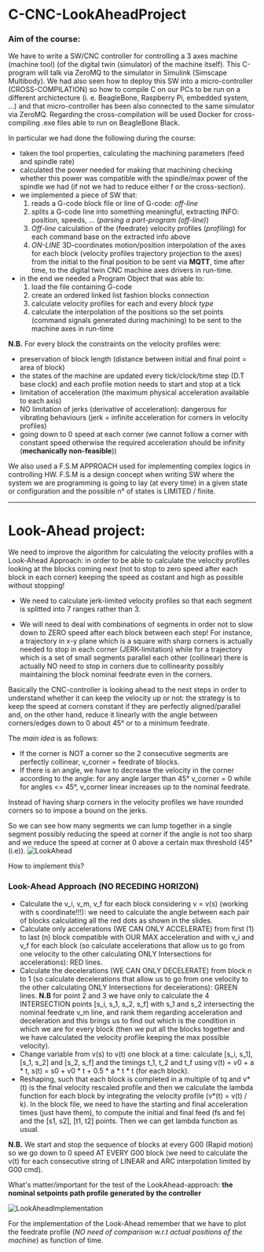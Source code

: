 # C-CNC-LookAheadProject

### Aim of the course: 
We have to write a SW/CNC controller for controlling a 3 axes machine (machine tool) (of the digital twin (simulator) of the machine itself).
This C-program will talk via ZeroMQ to the simulator in Simulink (Simscape Multibody). We had also seen how to deploy this SW into a micro-controller (CROSS-COMPILATION) so how to compile C on our PCs to be run on a different archictecture (i. e. BeagleBone, Raspberry Pi, embedded system, ...) and that micro-controller has been also connected to the same simulator via ZeroMQ.
Regarding the cross-compilation will be used Docker for cross-compiling .exe files able to run on BeagleBone Black.

In particular we had done the following during the course:
- taken the tool properties, calculating the machining parameters (feed and spindle rate) 
- calculated the power needed for making that machining checking whether this power was compatible with the spindle/max power of the spindle we had (if not we had to reduce either f or the cross-section).
- we implemented a piece of SW that:
  1. reads a G-code block file or line of G-code: _off-line_
  2. splits a G-code line into something meaningful, extracting INFO: position, speeds, ... (_parsing a part-program (off-line)_)
  3. _Off-line_ calculation of the (feedrate) velocity profiles (_profiling_) for each command base on the extracted info above
  4. _ON-LINE_ 3D-coordinates motion/position interpolation of the axes for each block (velocity profiles trajectory projection to the axes) from the initial to the final position to be sent via **MQTT**, time after time, to the digital twin CNC machine axes drivers in run-time.
- in the end we needed a Program Object that was able to:
  1. load the file containing G-code
  2. create an ordered linked list fashion blocks connection
  3. calculate velocity profiles for each and every _block type_ 
  4. calculate the interpolation of the positions so the set points (command signals generated during machining) to be sent to the machine axes in run-time

__N.B.__ For every block the constraints on the velocity profiles were:
  - preservation of block length (distance between initial and final point = area of block)
  - the states of the machine are updated every tick/clock/time step (D.T base clock) and each profile motion needs to start and stop at a tick
  - limitation of acceleration (the maximum physical acceleration available to each axis)
  - NO limitation of jerks (derivative of acceleration): dangerous for vibrating behaviours (jerk = infinite acceleration for corners in velocity profiles)
  - going down to 0 speed at each corner (we cannot follow a corner with constant speed otherwise the required acceleration should be infinity (**mechanically non-feasible**))

We also used a F.S.M APPROACH used for implementing complex logics in controlling HW. 
F.S.M is a design concept when writing SW where the system we are programming is going to lay (at every time) in a given state or configuration and the possible n° of states is LIMITED / finite.

------------------------------------------------------------
# Look-Ahead project:

We need to improve the algorithm for calculating the velocity profiles with a Look-Ahead Approach:
in order to be able to calculate the velocity profiles looking at the blocks coming next (not to stop to zero speed after each block in each corner)
keeping the speed as costant and high as possible without stopping!
- We need to calculate jerk-limited velocity profiles so that each segment is splitted into 7 ranges rather than 3.

- We will need to deal with combinations of segments in order not to slow down to ZERO speed after each block between each step! 
For instance, a trajectory in x-y plane which is a square with sharp corners is actually needed to stop in each corner (JERK-limitation) while for a trajectory which is a set of small segments parallel each other (collinear) there is actually NO need to stop in corners due to collinearity possibly maintaining the block nominal feedrate even in the corners.

Basically the CNC-controller is looking ahead to the next steps in order to understand whether it can keep the velocity up or not:
the strategy is to keep the speed at corners constant if they are perfectly aligned/parallel and, on the other hand, reduce it linearly with the angle between corners/edges down to 0 about 45° or to a minimum feedrate. 

The _main idea_ is as follows:
- If the corner is NOT a corner so the 2 consecutive segments are perfectly collinear, v_corner = feedrate of blocks.
- If there is an angle, we have to decrease the velocity in the corner according to the angle: for any angle larger than 45° v_corner = 0 while for angles <= 45°, v_corner linear increases up to the nominal feedrate.
 
Instead of having sharp corners in the velocity profiles we have rounded corners so to impose a bound on the jerks.

So we can see how many segments we can lump together in a single segment possibly reducing the speed at corner if the angle is not too sharp
and we reduce the speed at corner at 0 above a certain max threshold (45° (i.e)).
![LookAhead](https://user-images.githubusercontent.com/61516812/200801760-17c7c9f4-1e69-451e-974a-6bfd9eb561d0.JPG) 

How to implement this?
### Look-Ahead Approach (NO RECEDING HORIZON)
  - Calculate the v_i, v_m, v_f for each block considering v = v(s) (working with s coordinate!!!): we need to calculate the angle between each pair of blocks calculating all the red dots as shown in the slides.
  - Calculate only accelerations (WE CAN ONLY ACCELERATE) from first (1) to last (n) block compatible with OUR MAX acceleration and with v_i and v_f for each block (so calculate accelerations that allow us to go from one velocity to the other calculating ONLY Intersections for accelerations): RED lines.
  - Calculate the decelerations (WE CAN ONLY DECELERATE) from block n to 1 (so calculate decelerations that allow us to go from one velocity to the other calculating ONLY Intersections for decelerations): GREEN lines.
  __N.B__ for point 2 and 3 we have only to calculate the 4 INTERSECTION points [s_i, s_1, s_2, s_f] with s_1 and s_2 intersecting the nominal feedrate v_m line, and rank them regarding acceleration and deceleration and this brings us to find out which is the condition in which we are for every block (then we put all the blocks together and we have calculated the velocity profile keeping the max possible velocity).
  - Change variable from v(s) to v(t) one block at a time: calculate [s_i, s_1], [s_1, s_2] and [s_2, s_f] and the timings t_1, t_2 and t_f using v(t) = v0 + a * t, s(t) = s0 + v0 * t + 0.5 * a * t * t (for each block).
  - Reshaping, such that each block is completed in a multiple of tq and v*(t) is the final velocity rescaled profile and then we calculate the lambda function for each block by integrating the velocity profile (v*(t) = v(t) / k).
In the block file, we need to have the starting and final acceleration times (just have them), to compute the initial and final feed (fs and fe) and the [s1, s2], [t1, t2] points. Then we can get lambda function as usual.

__N.B.__ We start and stop the sequence of blocks at every G00 (Rapid motion) so we go down to 0 speed AT EVERY G00 block (we need to calculate the v(t) for each consecutive string of LINEAR and ARC interpolation limited by G00 cmd).

What's matter/important for the test of the LookAhead-approach: __the nominal setpoints path profile generated by the controller__

![LookAheadImplementation](https://user-images.githubusercontent.com/61516812/200802657-44d03095-86a1-4025-984c-ad225bf411c3.JPG)

For the implementation of the Look-Ahead remember that we have to plot the feedrate profile (_NO need of comparison w.r.t actual positions of the machine_) as function of time. 